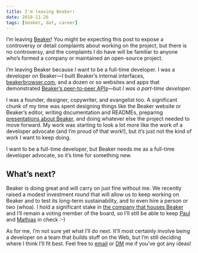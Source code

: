 ```yaml
---
title: I'm leaving Beaker! 
date: 2018-11-26
tags: [beaker, dat, career]
---
```

I’m leaving [Beaker](https://beakerbrowser.com)! You might be expecting this post to expose a controversy or detail complaints about working on the project, but there is no controversy, and the complaints I do have will be familiar to anyone who’s formed a company or maintained an open-source project.

<!--more-->

I’m leaving Beaker because I want to be a full-time developer. I was a developer on Beaker—I built Beaker’s internal interfaces, [beakerbrowser.com](https://beakerbrowser.com), and a dozen or so websites and apps that demonstrated [Beaker’s peer-to-peer APIs](https://beakerbrowser.com/docs/apis/dat)—but *I was a part-time developer*.

I was a founder, designer, copywriter, and evangelist too. A significant chunk of my time was spent designing things like the Beaker website or Beaker’s editor, writing documentation and READMEs, preparing [presentations about Beaker](/speaking), and doing whatever else the project needed to move forward. My work was starting to look a lot more like the work of a developer advocate (and I’m proud of that work!), but it’s just not the kind of work I want to keep doing.

I want to be a full-time developer, but Beaker needs me as a full-time developer advocate, so it’s time for something new.

## What’s next?

Beaker is doing great and will carry on just fine without me. We recently raised a modest investment round that will allow us to keep working on Beaker and to test its long-term sustainability, and to even hire a person or two (whoa). I hold a significant stake in [the company that houses Beaker](https://bluelinklabs.com) and I’ll remain a voting member of the board, so I’ll still be able to keep [Paul](https://pfrazee.hashbase.io) and [Mathias](https://github.com/mafintosh) in check :-)

As for me, I’m not sure yet what I’ll do next. It’ll most certainly involve being a developer on a team that builds stuff on the Web, but I’m still deciding where I think I’ll fit best. Feel free to [email](mailto:contact@taravancil.com) or [DM](https://twitter.com/taravancil) me if you’ve got any ideas!